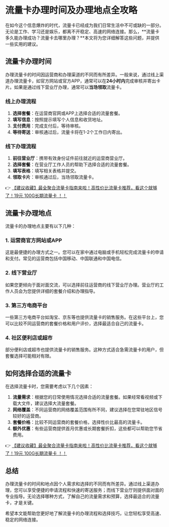 # 流量卡办理时间及办理地点全攻略

在如今这个信息爆炸的时代，流量卡已经成为我们日常生活中不可或缺的一部分。无论是工作、学习还是娱乐，都离不开稳定、高速的网络连接。那么，**流量卡多久能办理成功？流量卡去哪里办理？**本文将为您详细解答这些问题，并提供一些实用的建议。

## 流量卡办理时间

办理流量卡的时间因运营商和办理渠道的不同而有所差异。一般来说，通过线上渠道办理流量卡，如官方网站或官方APP，通常可以在**24小时内**完成审核并寄出卡片。如果是通过线下营业厅办理，通常可以**当场领取**流量卡。

### 线上办理流程
1. **选择套餐**：在运营商官网或APP上选择合适的流量套餐。
2. **填写信息**：按照提示填写个人信息和收货地址。
3. **支付费用**：完成支付后，等待审核。
4. **等待寄送**：审核通过后，流量卡将在1-2个工作日内寄出。

### 线下办理流程
1. **前往营业厅**：携带有效身份证件前往就近的运营商营业厅。
2. **选择套餐**：在营业厅工作人员的帮助下选择合适的流量套餐。
3. **填写表格**：填写相关表格并提交。
4. **领取卡片**：审核通过后，当场领取流量卡。

👉 [【建议收藏】最全聚合流量卡指南来啦！高性价比流量卡推荐，看这个就够了！19元 100G长期流量卡 ！！](https://bit.ly/Liuliangka)

## 流量卡办理地点

流量卡的办理地点主要有以下几种：

### 1. 运营商官方网站或APP
这是最便捷的办理方式之一。您可以在家中通过电脑或手机轻松完成流量卡的申请和支付。常见的运营商包括中国移动、中国联通和中国电信。

### 2. 线下营业厅
如果您更倾向于面对面交流，可以选择前往运营商的线下营业厅办理。营业厅的工作人员会为您提供详细的套餐介绍和办理指导。

### 3. 第三方电商平台
一些第三方电商平台如淘宝、京东等也提供流量卡的销售服务。在这些平台上，您可以比较不同运营商的套餐价格和用户评价，选择最适合自己的流量卡。

### 4. 社区便利店或超市
部分便利店或超市也提供流量卡的销售服务。这种方式适合急需流量卡的用户，但套餐选择可能相对有限。

## 如何选择合适的流量卡

在选择流量卡时，您需要考虑以下几个因素：

1. **流量需求**：根据您的日常使用情况选择合适的流量套餐。如果经常看视频或下载大文件，建议选择大流量套餐。
2. **网络覆盖**：不同运营商的网络覆盖范围有所不同，建议选择在您常驻地区信号较好的运营商。
3. **套餐价格**：比较不同运营商的套餐价格，选择性价比最高的流量卡。
4. **额外优惠**：有些运营商提供首月优惠或长期套餐折扣，这些都可以帮助您节省费用。

👉 [【建议收藏】最全聚合流量卡指南来啦！高性价比流量卡推荐，看这个就够了！19元 100G长期流量卡 ！！](https://bit.ly/Liuliangka)

## 总结

办理流量卡的时间和地点因个人需求和选择的不同而有所差异。通过线上渠道办理，您可以享受便捷的申请流程和快速的寄送服务；而线下营业厅则提供面对面的专业指导。无论选择哪种方式，了解自己的流量需求和预算，选择最适合的流量卡，才是关键。

希望本文能帮助您更好地了解流量卡的办理流程和选择技巧，让您轻松享受高速、稳定的网络连接。